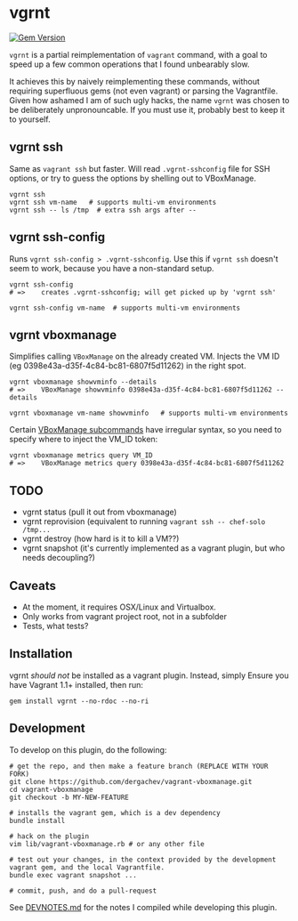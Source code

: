 vgrnt
=====

[![Gem Version](https://badge.fury.io/rb/vgrnt.png)](http://badge.fury.io/rb/vgrnt)

`vgrnt` is a partial reimplementation of `vagrant` command, with a goal to
speed up a few common operations that I found unbearably slow. 

It achieves this by naively reimplementing these commands, without requiring
superfluous gems (not even vagrant) or parsing the Vagrantfile. Given how
ashamed I am of such ugly hacks, the name `vgrnt` was chosen to be deliberately
unpronouncable. If you must use it, probably best to keep it to yourself.


## vgrnt ssh

Same as `vagrant ssh` but faster. Will read `.vgrnt-sshconfig` file for SSH options, or try to
guess the options by shelling out to VBoxManage.

```
vgrnt ssh
vgrnt ssh vm-name   # supports multi-vm environments
vgrnt ssh -- ls /tmp  # extra ssh args after --
```

## vgrnt ssh-config

Runs `vgrnt ssh-config > .vgrnt-sshconfig`. Use this if `vgrnt ssh` doesn't
seem to work, because you have a non-standard setup.

```
vgrnt ssh-config
# =>    creates .vgrnt-sshconfig; will get picked up by 'vgrnt ssh'

vgrnt ssh-config vm-name  # supports multi-vm environments
```

## vgrnt vboxmanage 

Simplifies calling `VBoxManage` on the already created VM. Injects
the VM ID (eg 0398e43a-d35f-4c84-bc81-6807f5d11262) in the right spot. 

```
vgrnt vboxmanage showvminfo --details
# =>    VBoxManage showvminfo 0398e43a-d35f-4c84-bc81-6807f5d11262 --details

vgrnt vboxmanage vm-name showvminfo   # supports multi-vm environments
```

Certain [VBoxManage subcommands](https://github.com/dergachev/vgrnt/blob/master/docs/vboxmanage-irregular-commands.txt)
have irregular syntax, so you need to specify where
to inject the VM_ID token:

```
vgrnt vboxmanage metrics query VM_ID 
# =>    VBoxManage metrics query 0398e43a-d35f-4c84-bc81-6807f5d11262
```

## TODO

* vgrnt status (pull it out from vboxmanage)
* vgrnt reprovision (equivalent to running `vagrant ssh -- chef-solo /tmp...`
* vgrnt destroy (how hard is it to kill a VM??)
* vgrnt snapshot (it's currently implemented as a vagrant plugin, but who needs decoupling?)

## Caveats


* At the moment, it requires OSX/Linux and Virtualbox.
* Only works from vagrant project root, not in a subfolder
* Tests, what tests?

## Installation

vgrnt *should not* be installed as a vagrant plugin. Instead, simply
Ensure you have Vagrant 1.1+ installed, then run:

    gem install vgrnt --no-rdoc --no-ri


## Development

To develop on this plugin, do the following:

```
# get the repo, and then make a feature branch (REPLACE WITH YOUR FORK)
git clone https://github.com/dergachev/vagrant-vboxmanage.git
cd vagrant-vboxmanage
git checkout -b MY-NEW-FEATURE

# installs the vagrant gem, which is a dev dependency
bundle install 

# hack on the plugin
vim lib/vagrant-vboxmanage.rb # or any other file

# test out your changes, in the context provided by the development vagrant gem, and the local Vagrantfile.
bundle exec vagrant snapshot ...

# commit, push, and do a pull-request
```

See [DEVNOTES.md](https://github.com/dergachev/vagrant-vboxmanage/blob/master/DEVNOTES.md)
for the notes I compiled while developing this plugin.
